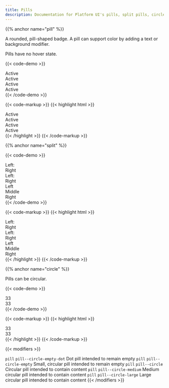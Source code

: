 ```yaml
---
title: Pills
description: Documentation for Platform UI's pills, split pills, circle pills, and close pills components.
---
```

{{% anchor name="pill" %}}

A rounded, pill-shaped badge. A pill can support color by adding a text or background modifier.

Pills have no hover state.

{{< code-demo >}}
<div class="pill">
  Active
</div>
<div class="pill text--white background--navy">
  Active
</div>
<div class="pill text--white background--skyblue">
  Active
</div>
<div class="pill text--white background--salmon">
  Active
</div>
{{< /code-demo >}}

{{< code-markup >}}
{{< highlight html >}}
<div class="pill">
  Active
</div>
<div class="pill text--white background--navy">
  Active
</div>
<div class="pill text--white background--skyblue">
  Active
</div>
<div class="pill text--white background--salmon">
  Active
</div>
{{< /highlight >}}
{{< /code-markup >}}

{{% anchor name="split" %}}

{{< code-demo >}}
<div class="pill pill--split">
  <div class="pill__label">Left:</div>
  <div class="pill__content">Right</div>
</div>
<div class="pill pill--split text--white background--peach">
  <div class="pill__label text--brown">Left:</div>
  <div class="pill__content">Right</div>
</div>
<div class="pill pill--split text--white background--navy">
  <div class="pill__content background--salmon">Left</div>
  <div class="pill__content background--olive">Middle</div>
  <div class="pill__content background--skyblue">Right</div>
</div>
{{< /code-demo >}}

{{< code-markup >}}
{{< highlight html >}}
<div class="pill pill--split">
  <div class="pill__label">Left:</div>
  <div class="pill__content">Right</div>
</div>
<div class="pill pill--split text--white background--peach">
  <div class="pill__label text--brown">Left:</div>
  <div class="pill__content">Right</div>
</div>
<div class="pill pill--split text--white background--navy">
  <div class="pill__content background--salmon">Left</div>
  <div class="pill__content background--olive">Middle</div>
  <div class="pill__content background--skyblue">Right</div>
</div>
{{< /highlight >}}
{{< /code-markup >}}

{{% anchor name="circle" %}}

Pills can be circular.

{{< code-demo >}}
<div class="pill pill--circle">
  33
</div>
<div class="pill pill--circle text--white background--salmon">
  33
</div>
{{< /code-demo >}}

{{< code-markup >}}
{{< highlight html >}}
<div class="pill pill--circle">
  33
</div>
<div class="pill pill--circle text--white background--salmon">
  33
</div>
{{< /highlight >}}
{{< /code-markup >}}

{{< modifiers >}}
<tr>
  <td data-label="Base">
    <code>pill</code>
  </td>
  <td data-label="Modifier">
    <code>pill--circle-empty-dot</code>
  </td>
  <td data-label="Secondary Modifier">
    <i class="pi-ban" aria-hidden="true"></i>
  </td>
  <td data-label="Data Attribute">
    <i class="pi-ban" aria-hidden="true"></i>
  </td>
  <td data-label="Behavior">
    Dot pill intended to remain empty
  </td>
</tr>
<tr>
  <td data-label="Base">
    <code>pill</code>
  </td>
  <td data-label="Modifier">
    <code>pill--circle-empty</code>
  </td>
  <td data-label="Secondary Modifier">
    <i class="pi-ban" aria-hidden="true"></i>
  </td>
  <td data-label="Data Attribute">
    <i class="pi-ban" aria-hidden="true"></i>
  </td>
  <td data-label="Behavior">
    Small, circular pill intended to remain empty
  </td>
</tr>
<tr>
  <td data-label="Base">
    <code>pill</code>
  </td>
  <td data-label="Modifier">
    <code>pill--circle</code>
  </td>
  <td data-label="Secondary Modifier">
    <i class="pi-ban" aria-hidden="true"></i>
  </td>
  <td data-label="Data Attribute">
    <i class="pi-ban" aria-hidden="true"></i>
  </td>
  <td data-label="Behavior">
    Circular pill intended to contain content
  </td>
</tr>
<tr>
  <td data-label="Base">
    <code>pill</code>
  </td>
  <td data-label="Modifier">
    <code>pill--circle-medium</code>
  </td>
  <td data-label="Secondary Modifier">
    <i class="pi-ban" aria-hidden="true"></i>
  </td>
  <td data-label="Data Attribute">
    <i class="pi-ban" aria-hidden="true"></i>
  </td>
  <td data-label="Behavior">
    Medium circular pill intended to contain content
  </td>
</tr>
<tr>
  <td data-label="Base">
    <code>pill</code>
  </td>
  <td data-label="Modifier">
    <code>pill--circle-large</code>
  </td>
  <td data-label="Secondary Modifier">
    <i class="pi-ban" aria-hidden="true"></i>
  </td>
  <td data-label="Data Attribute">
    <i class="pi-ban" aria-hidden="true"></i>
  </td>
  <td data-label="Behavior">
    Large circular pill intended to contain content
  </td>
</tr>
{{< /modifiers >}}